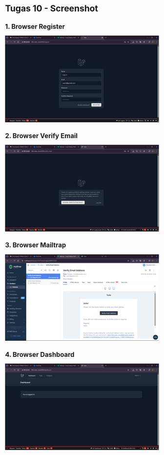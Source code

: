 # Tugas 10 - Screenshot 

## 1.  Browser Register

![alt text](screenshot/tuga10/BrowserRegister.png)

## 2. Browser Verify Email

![alt text](screenshot/tuga10/BrowserVerifyEmail.png)

## 3. Browser Mailtrap

![alt text](screenshot/tuga10/BrowserMailtrap.png)

## 4. Browser Dashboard 

![alt text](screenshot/tuga10/BrowserDashboard.png)